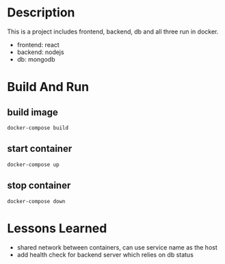 # Description
This is a project includes frontend, backend, db and all three run in docker.

* frontend: react
* backend: nodejs
* db: mongodb
  
# Build And Run
## build image
`docker-compose build`
## start container
`docker-compose up`
## stop container
`docker-compose down`


# Lessons Learned
* shared network between containers, can use service name as the host
* add health check for backend server which relies on db status